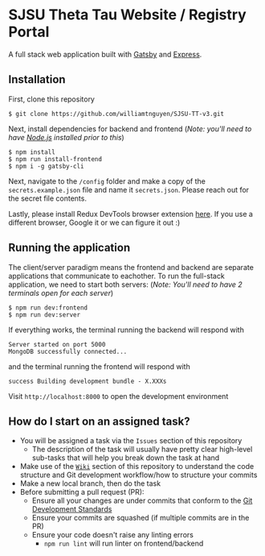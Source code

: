 # SJSU Theta Tau Website / Registry Portal

A full stack web application built with [Gatsby](https://github.com/gatsbyjs/gatsby) and [Express](https://github.com/expressjs/express).

## Installation

First, clone this repository

```
$ git clone https://github.com/williamtnguyen/SJSU-TT-v3.git
```

Next, install dependencies for backend and frontend (_Note: you'll need to have [Node.js](https://nodejs.org/en/) installed prior to this_)

```
$ npm install
$ npm run install-frontend
$ npm i -g gatsby-cli
```

Next, navigate to the `/config` folder and make a copy of the `secrets.example.json` file and name it `secrets.json`. Please reach out for the secret file contents.

Lastly, please install Redux DevTools browser extension [here](https://chrome.google.com/webstore/detail/redux-devtools/lmhkpmbekcpmknklioeibfkpmmfibljd?hl=en). If you use a different browser, Google it or we can figure it out :)

## Running the application

The client/server paradigm means the frontend and backend are separate applications that communicate to eachother. To run the full-stack application, we need to start both servers:
(_Note: You'll need to have 2 terminals open for each server_)

```
$ npm run dev:frontend
$ npm run dev:server
```

If everything works, the terminal running the backend will respond with

```
Server started on port 5000
MongoDB successfully connected...
```

and the terminal running the frontend will respond with

```
success Building development bundle - X.XXXs
```

Visit `http://localhost:8000` to open the development environment

## How do I start on an assigned task?

- You will be assigned a task via the `Issues` section of this repository
  - The description of the task will usually have pretty clear high-level sub-tasks that will help you break down the task at hand
- Make use of the [`Wiki`](https://github.com/williamtnguyen/SJSU-TT-v3/wiki) section of this repository to understand the code structure and Git development workflow/how to structure your commits
- Make a new local branch, then do the task
- Before submitting a pull request (PR):
  - Ensure all your changes are under commits that conform to the [Git Development Standards](https://github.com/williamtnguyen/SJSU-TT-v3/wiki/Git-Development-Standards)
  - Ensure your commits are squashed (if multiple commits are in the PR)
  - Ensure your code doesn't raise any linting errors
    - `npm run lint` will run linter on frontend/backend
